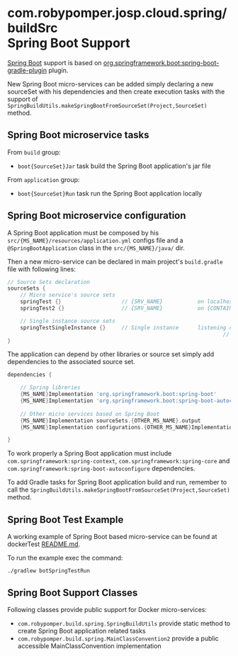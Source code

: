 # com.robypomper.josp.cloud.spring/buildSrc<br>Spring Boot Support

[Spring Boot](https://spring.io/projects/spring-boot) support is based on
[org.springframework.boot:spring-boot-gradle-plugin](https://docs.spring.io/spring-boot/docs/current/gradle-plugin/reference/html/)
plugin.

New Spring Boot micro-services can be added simply declaring a new sourceSet with
his dependencies and then create execution tasks with the support of 
```SpringBuildUtils.makeSpringBootFromSourceSet(Project,SourceSet)``` method.


## Spring Boot microservice tasks

From ```build``` group:
* ```boot{SourceSet}Jar``` task build the Spring Boot application's jar file

From ```application``` group:
* ```boot{SourceSet}Run``` task run the Spring Boot application locally


## Spring Boot microservice configuration

A Spring Boot application must be composed by his ```src/{MS_NAME}/resources/application.yml```
configs file and a ```@SpringBootApplication``` class in the ```src/{MS_NAME}/java/```
dir.

Then a new micro-service can be declared in main project's ```build.gradle``` file
with following lines:
```groovy
// Source Sets declaration
sourceSets {
    // Micro service's source sets
    springTest {}                   // {SRV_NAME}           on localhost:{MAPPED_PORT}
    springTest2 {}                  // {SRV_NAME}           on {CONTAINER_IP}:{EXPOSED_PORT}

    // Single instance source sets
    springTestSingleInstance {}     // Single instance      listening on localhost:{MAPPED_PORT}
                                                                    //   {CONTAINER_IP}:{EXPOSED_PORT}
}
```

The application can depend by other libraries or source set simply add dependencies
to the associated source set.
```groovy
dependencies {

    // Spring libreries
    {MS_NAME}Implementation 'org.springframework.boot:spring-boot'
    {MS_NAME}Implementation 'org.springframework.boot:spring-boot-autoconfigure'
    
    // Other micro services based on Spring Boot
    {MS_NAME}Implementation sourceSets.{OTHER_MS_NAME}.output
    {MS_NAME}Implementation configurations.{OTHER_MS_NAME}Implementation

}
```

To work properly a Spring Boot application must include ```com.springframework:spring-context```,
```com.springframework:spring-core``` and ```com.springframework:spring-boot-autoconfigure```
dependencies.

To add Gradle tasks for Spring Boot application build and run, remember to call
the ```SpringBuildUtils.makeSpringBootFromSourceSet(Project,SourceSet)``` method.


## Spring Boot Test Example

A working example of Spring Boot based micro-service can be found at dockerTest
[README.md](../../src/springTest/docs/README.md).

To run the example exec the command:
```shell
./gradlew botSpringTestRun
```

## Spring Boot Support Classes

Following classes provide public support for Docker micro-services:
* ```com.robypomper.build.spring.SpringBuildUtils``` provide static method to
  create Spring Boot application related tasks
* ```com.robypomper.build.spring.MainClassConvention2``` provide a public
  accessible MainClassConvention implementation
